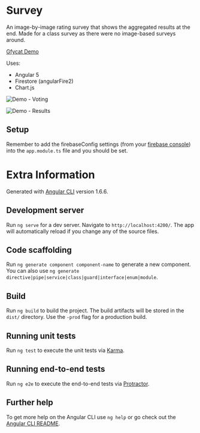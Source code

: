 

# Survey

An image-by-image rating survey that shows the aggregated results at the end. Made for a class survey as there were no image-based surveys around.

[Gfycat Demo](https://gfycat.com/WetAcceptableAfricanaugurbuzzard)

Uses: 
- Angular 5
- Firestore (angularFire2)
- Chart.js

![Demo - Voting](https://i.imgur.com/MzQ2WXe.png "Voting")

![Demo - Results](https://i.imgur.com/HOViuxW.png "Results")

## Setup

Remember to add the firebaseConfig settings (from your [firebase console](https://console.firebase.google.com/)) into the `app.module.ts` file and you should be set.

# Extra Information

Generated with [Angular CLI](https://github.com/angular/angular-cli) version 1.6.6.

## Development server

Run `ng serve` for a dev server. Navigate to `http://localhost:4200/`. The app will automatically reload if you change any of the source files.

## Code scaffolding

Run `ng generate component component-name` to generate a new component. You can also use `ng generate directive|pipe|service|class|guard|interface|enum|module`.

## Build

Run `ng build` to build the project. The build artifacts will be stored in the `dist/` directory. Use the `-prod` flag for a production build.

## Running unit tests

Run `ng test` to execute the unit tests via [Karma](https://karma-runner.github.io).

## Running end-to-end tests

Run `ng e2e` to execute the end-to-end tests via [Protractor](http://www.protractortest.org/).

## Further help

To get more help on the Angular CLI use `ng help` or go check out the [Angular CLI README](https://github.com/angular/angular-cli/blob/master/README.md).
